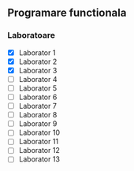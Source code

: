 ## Programare functionala

### Laboratoare
- [x] Laborator 1
- [x] Laborator 2
- [x] Laborator 3
- [ ] Laborator 4
- [ ] Laborator 5
- [ ] Laborator 6
- [ ] Laborator 7
- [ ] Laborator 8
- [ ] Laborator 9
- [ ] Laborator 10
- [ ] Laborator 11
- [ ] Laborator 12
- [ ] Laborator 13
